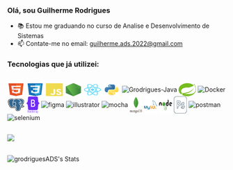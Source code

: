 ### Olá, sou Guilherme Rodrigues 

- 📚 Estou me graduando no curso de Analise e Desenvolvimento de Sistemas
- 📫 Contate-me no email: guilherme.ads.2022@gmail.com


<h3>Tecnologias que já utilizei:</h3>  
  <div style="display: inline_block"><br>
  <img align="center" alt="Grodrigues-HTML" height="30" width="40" src="https://raw.githubusercontent.com/devicons/devicon/master/icons/html5/html5-original.svg">
  <img align="center" alt="Grodrigues-CSS" height="30" width="40" src="https://raw.githubusercontent.com/devicons/devicon/master/icons/css3/css3-original.svg">
  <img align="center" alt="Grodrigues-JS" height="30" width="40" src="https://raw.githubusercontent.com/devicons/devicon/master/icons/javascript/javascript-plain.svg">
  <img align="center" alt="Grodrigues-NodeJs" height="30" width="40" src="https://raw.githubusercontent.com/devicons/devicon/master/icons/nodejs/nodejs-original.svg">
  <img align="center" alt="Grodrigues-React" height="30" width="40" src="https://raw.githubusercontent.com/devicons/devicon/master/icons/react/react-original.svg">
  <img align="center" alt="Grodrigues-Python" height="30" width="40" src="https://raw.githubusercontent.com/devicons/devicon/master/icons/python/python-original.svg">
  <img align="center" alt="Grodrigues-Java" height="30" width="40" src="https://cdn.jsdelivr.net/gh/devicons/devicon/icons/java/java-original.svg" />
  <img align="center" alt="Grodrigues-Spring" height="30" width="40" src="https://raw.githubusercontent.com/devicons/devicon/master/icons/spring/spring-original.svg">
  <img align="center" src="https://raw.githubusercontent.com/simple-icons/simple-icons/develop/icons/docker.svg" alt="Docker" width="30" height="40">
  <img align="center" alt="Grodrigues-Postgresql" height="30" width="40" src="https://raw.githubusercontent.com/devicons/devicon/master/icons/postgresql/postgresql-original.svg">
  <img align="center" src="https://raw.githubusercontent.com/devicons/devicon/master/icons/bootstrap/bootstrap-plain-wordmark.svg" alt="bootstrap" width="30" height="40"/> 
  <img align="center" src="https://www.vectorlogo.zone/logos/figma/figma-icon.svg" alt="figma" width="30" height="40"/>
  <img align="center" src="https://www.vectorlogo.zone/logos/adobe_illustrator/adobe_illustrator-icon.svg" alt="illustrator" width="30" height="40"/> 
  <img align="center" src="https://www.vectorlogo.zone/logos/mochajs/mochajs-icon.svg" alt="mocha" width="30" height="40"/> 
  <img align="center" src="https://raw.githubusercontent.com/devicons/devicon/master/icons/mongodb/mongodb-original-wordmark.svg" alt="mongodb" width="30" height="40"/> 
  <img align="center" src="https://raw.githubusercontent.com/devicons/devicon/master/icons/mysql/mysql-original-wordmark.svg" alt="mysql" width="30" height="40"/> 
  <img align="center" src="https://raw.githubusercontent.com/devicons/devicon/master/icons/nodejs/nodejs-original-wordmark.svg" alt="nodejs" width="30" height="40"/> 
  <img align="center" src="https://raw.githubusercontent.com/devicons/devicon/master/icons/photoshop/photoshop-line.svg" alt="photoshop" width="30" height="40"/> 
  <img align="center" src="https://www.vectorlogo.zone/logos/getpostman/getpostman-icon.svg" alt="postman" width="30" height="40"/> 
  <img align="center" src="https://raw.githubusercontent.com/detain/svg-logos/780f25886640cef088af994181646db2f6b1a3f8/svg/selenium-logo.svg" alt="selenium" width="30" height="40"/> 
</div>

##
  
  <div> 
  <a href="https://www.linkedin.com/in/g-rodrigue-s/" target="_blank"><img src="https://img.shields.io/badge/-LinkedIn-%230077B5?style=for-the-badge&logo=linkedin&logoColor=white" target="_blank"></a> 
 
</div>

##

![grodriguesADS's Stats](https://github-readme-stats.vercel.app/api?username=grodriguesADS&theme=dark&show_icons=true&hide_border=true&count_private=true)
